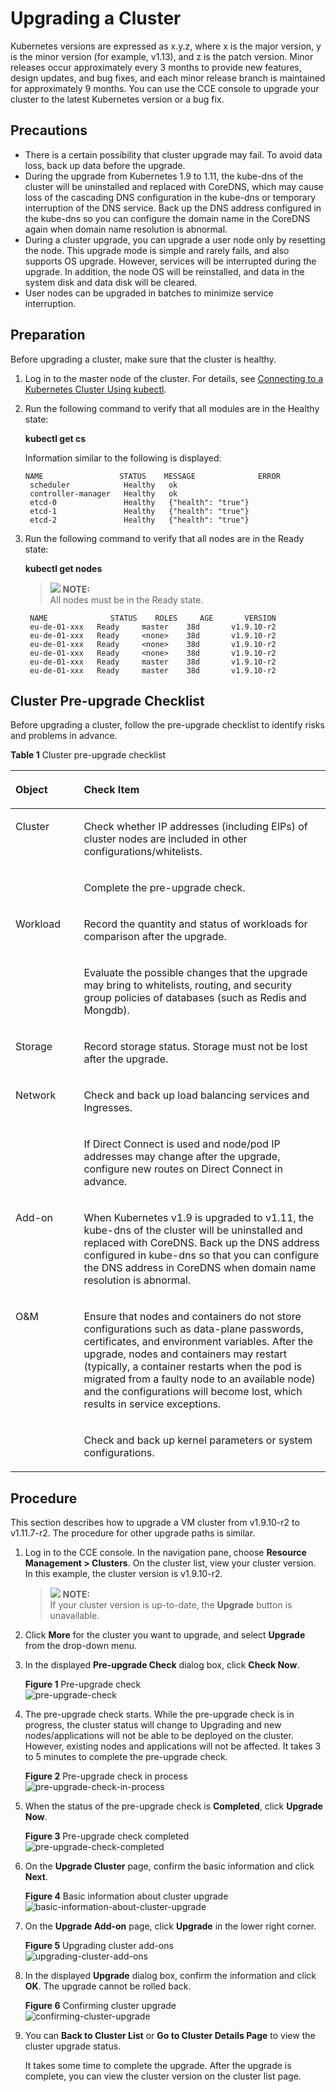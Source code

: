 # Upgrading a Cluster<a name="cce_01_0120"></a>

Kubernetes versions are expressed as x.y.z, where x is the major version, y is the minor version \(for example, v1.13\), and z is the patch version. Minor releases occur approximately every 3 months to provide new features, design updates, and bug fixes, and each minor release branch is maintained for approximately 9 months. You can use the CCE console to upgrade your cluster to the latest Kubernetes version or a bug fix.

## Precautions<a name="section193655817282"></a>

-   There is a certain possibility that cluster upgrade may fail. To avoid data loss, back up data before the upgrade.
-   During the upgrade from Kubernetes 1.9 to 1.11, the kube-dns of the cluster will be uninstalled and replaced with CoreDNS, which may cause loss of the cascading DNS configuration in the kube-dns or temporary interruption of the DNS service. Back up the DNS address configured in the kube-dns so you can configure the domain name in the CoreDNS again when domain name resolution is abnormal.
-   During a cluster upgrade, you can upgrade a user node only by resetting the node. This upgrade mode is simple and rarely fails, and also supports OS upgrade. However, services will be interrupted during the upgrade. In addition, the node OS will be reinstalled, and data in the system disk and data disk will be cleared.
-   User nodes can be upgraded in batches to minimize service interruption.

## Preparation<a name="section9871020102918"></a>

Before upgrading a cluster, make sure that the cluster is healthy.

1.  Log in to the master node of the cluster. For details, see  [Connecting to a Kubernetes Cluster Using kubectl](connecting-to-a-kubernetes-cluster-using-kubectl.md).
2.  Run the following command to verify that all modules are in the Healthy state:

    **kubectl get cs**

    Information similar to the following is displayed:

    ```
    NAME                 STATUS    MESSAGE              ERROR
     scheduler            Healthy   ok
     controller-manager   Healthy   ok
     etcd-0               Healthy   {"health": "true"}
     etcd-1               Healthy   {"health": "true"}
     etcd-2               Healthy   {"health": "true"}
    ```

3.  Run the following command to verify that all nodes are in the Ready state:

    **kubectl get nodes**

    >![](public_sys-resources/icon-note.gif) **NOTE:**   
    >All nodes must be in the Ready state.  

    ```
     NAME              STATUS    ROLES     AGE       VERSION
     eu-de-01-xxx   Ready     master    38d       v1.9.10-r2
     eu-de-01-xxx   Ready     <none>    38d       v1.9.10-r2
     eu-de-01-xxx   Ready     <none>    38d       v1.9.10-r2
     eu-de-01-xxx   Ready     <none>    38d       v1.9.10-r2
     eu-de-01-xxx   Ready     master    38d       v1.9.10-r2
     eu-de-01-xxx   Ready     master    38d       v1.9.10-r2
    ```


## Cluster Pre-upgrade Checklist<a name="section14190181819293"></a>

Before upgrading a cluster, follow the pre-upgrade checklist to identify risks and problems in advance.

**Table  1**  Cluster pre-upgrade checklist

<a name="table1238111218323"></a>
<table><thead align="left"><tr id="row132391129329"><th class="cellrowborder" valign="top" width="21.709999999999997%" id="mcps1.2.3.1.1"><p id="p1423913122324"><a name="p1423913122324"></a><a name="p1423913122324"></a>Object</p>
</th>
<th class="cellrowborder" valign="top" width="78.29%" id="mcps1.2.3.1.2"><p id="p18239161220325"><a name="p18239161220325"></a><a name="p18239161220325"></a>Check Item</p>
</th>
</tr>
</thead>
<tbody><tr id="row424018124321"><td class="cellrowborder" rowspan="2" valign="top" width="21.709999999999997%" headers="mcps1.2.3.1.1 "><p id="p1524071220320"><a name="p1524071220320"></a><a name="p1524071220320"></a>Cluster</p>
</td>
<td class="cellrowborder" valign="top" width="78.29%" headers="mcps1.2.3.1.2 "><p id="p1324061214324"><a name="p1324061214324"></a><a name="p1324061214324"></a>Check whether IP addresses (including EIPs) of cluster nodes are included in other configurations/whitelists.</p>
</td>
</tr>
<tr id="row824016123329"><td class="cellrowborder" valign="top" headers="mcps1.2.3.1.1 "><p id="p20240812143219"><a name="p20240812143219"></a><a name="p20240812143219"></a>Complete the pre-upgrade check.</p>
</td>
</tr>
<tr id="row924013120321"><td class="cellrowborder" rowspan="2" valign="top" width="21.709999999999997%" headers="mcps1.2.3.1.1 "><p id="p1724021216325"><a name="p1724021216325"></a><a name="p1724021216325"></a>Workload</p>
</td>
<td class="cellrowborder" valign="top" width="78.29%" headers="mcps1.2.3.1.2 "><p id="p1424041263216"><a name="p1424041263216"></a><a name="p1424041263216"></a>Record the quantity and status of workloads for comparison after the upgrade.</p>
</td>
</tr>
<tr id="row1296933813911"><td class="cellrowborder" valign="top" headers="mcps1.2.3.1.1 "><p id="p59693385919"><a name="p59693385919"></a><a name="p59693385919"></a>Evaluate the possible changes that the upgrade may bring to whitelists, routing, and security group policies of databases (such as Redis and Mongdb).</p>
</td>
</tr>
<tr id="row15579521103820"><td class="cellrowborder" valign="top" width="21.709999999999997%" headers="mcps1.2.3.1.1 "><p id="p12579172163813"><a name="p12579172163813"></a><a name="p12579172163813"></a>Storage</p>
</td>
<td class="cellrowborder" valign="top" width="78.29%" headers="mcps1.2.3.1.2 "><p id="p257992123818"><a name="p257992123818"></a><a name="p257992123818"></a>Record storage status. Storage must not be lost after the upgrade.</p>
</td>
</tr>
<tr id="row1740471712383"><td class="cellrowborder" rowspan="2" valign="top" width="21.709999999999997%" headers="mcps1.2.3.1.1 "><p id="p640513174387"><a name="p640513174387"></a><a name="p640513174387"></a>Network</p>
<p id="p1578613471673"><a name="p1578613471673"></a><a name="p1578613471673"></a></p>
</td>
<td class="cellrowborder" valign="top" width="78.29%" headers="mcps1.2.3.1.2 "><p id="p340521718381"><a name="p340521718381"></a><a name="p340521718381"></a>Check and back up load balancing services and Ingresses.</p>
</td>
</tr>
<tr id="row1178610472077"><td class="cellrowborder" valign="top" headers="mcps1.2.3.1.1 "><p id="p1478694720715"><a name="p1478694720715"></a><a name="p1478694720715"></a>If Direct Connect is used and node/pod IP addresses may change after the upgrade, configure new routes on Direct Connect in advance.</p>
</td>
</tr>
<tr id="row146320432505"><td class="cellrowborder" valign="top" width="21.709999999999997%" headers="mcps1.2.3.1.1 "><p id="p7631443125015"><a name="p7631443125015"></a><a name="p7631443125015"></a>Add-on</p>
</td>
<td class="cellrowborder" valign="top" width="78.29%" headers="mcps1.2.3.1.2 "><p id="p106364317505"><a name="p106364317505"></a><a name="p106364317505"></a>When Kubernetes v1.9 is upgraded to v1.11, the kube-dns of the cluster will be uninstalled and replaced with CoreDNS. Back up the DNS address configured in kube-dns so that you can configure the DNS address in CoreDNS when domain name resolution is abnormal.</p>
</td>
</tr>
<tr id="row96853135389"><td class="cellrowborder" rowspan="2" valign="top" width="21.709999999999997%" headers="mcps1.2.3.1.1 "><p id="p46861813153810"><a name="p46861813153810"></a><a name="p46861813153810"></a>O&amp;M</p>
</td>
<td class="cellrowborder" valign="top" width="78.29%" headers="mcps1.2.3.1.2 "><p id="p868691311386"><a name="p868691311386"></a><a name="p868691311386"></a>Ensure that nodes and containers do not store configurations such as data-plane passwords, certificates, and environment variables. After the upgrade, nodes and containers may restart (typically, a container restarts when the pod is migrated from a faulty node to an available node) and the configurations will become lost, which results in service exceptions.</p>
</td>
</tr>
<tr id="row202401212143211"><td class="cellrowborder" valign="top" headers="mcps1.2.3.1.1 "><p id="p142408126323"><a name="p142408126323"></a><a name="p142408126323"></a>Check and back up kernel parameters or system configurations.</p>
</td>
</tr>
</tbody>
</table>

## Procedure<a name="section9456205813519"></a>

This section describes how to upgrade a VM cluster from v1.9.10-r2 to v1.11.7-r2. The procedure for other upgrade paths is similar.

1.  Log in to the CCE console. In the navigation pane, choose  **Resource Management \> Clusters**. On the cluster list, view your cluster version. In this example, the cluster version is v1.9.10-r2.

    >![](public_sys-resources/icon-note.gif) **NOTE:**   
    >If your cluster version is up-to-date, the  **Upgrade**  button is unavailable.  

2.  Click  **More**  for the cluster you want to upgrade, and select  **Upgrade**  from the drop-down menu.
3.  In the displayed  **Pre-upgrade Check**  dialog box, click  **Check Now**.

    **Figure  1**  Pre-upgrade check<a name="fig222963412364"></a>  
    ![](figures/pre-upgrade-check.png "pre-upgrade-check")

4.  The pre-upgrade check starts. While the pre-upgrade check is in progress, the cluster status will change to Upgrading and new nodes/applications will not be able to be deployed on the cluster. However, existing nodes and applications will not be affected. It takes 3 to 5 minutes to complete the pre-upgrade check.

    **Figure  2**  Pre-upgrade check in process<a name="fig7449134343916"></a>  
    ![](figures/pre-upgrade-check-in-process.png "pre-upgrade-check-in-process")

5.  When the status of the pre-upgrade check is  **Completed**, click  **Upgrade Now**.

    **Figure  3**  Pre-upgrade check completed<a name="fig6715157124019"></a>  
    ![](figures/pre-upgrade-check-completed.png "pre-upgrade-check-completed")

6.  On the  **Upgrade Cluster**  page, confirm the basic information and click  **Next**.

    **Figure  4**  Basic information about cluster upgrade<a name="fig112061923419"></a>  
    ![](figures/basic-information-about-cluster-upgrade.png "basic-information-about-cluster-upgrade")

7.  On the  **Upgrade Add-on**  page, click  **Upgrade**  in the lower right corner.

    **Figure  5**  Upgrading cluster add-ons<a name="fig107810284215"></a>  
    ![](figures/upgrading-cluster-add-ons.png "upgrading-cluster-add-ons")

8.  In the displayed  **Upgrade**  dialog box, confirm the information and click  **OK**. The upgrade cannot be rolled back.

    **Figure  6**  Confirming cluster upgrade<a name="fig1221222915614"></a>  
    ![](figures/confirming-cluster-upgrade.png "confirming-cluster-upgrade")

9.  You can  **Back to Cluster List**  or  **Go to Cluster Details Page**  to view the cluster upgrade status.

    It takes some time to complete the upgrade. After the upgrade is complete, you can view the cluster version on the cluster list page.


